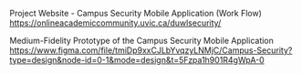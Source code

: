 Project Website - Campus Security Mobile Application (Work Flow)
https://onlineacademiccommunity.uvic.ca/duwlsecurity/

Medium-Fidelity Prototype of the Campus Security Mobile Application
https://www.figma.com/file/tmiDp9xxCJLbYvqzyLNMjC/Campus-Security?type=design&node-id=0-1&mode=design&t=5Fzpa1h901R4gWpA-0
